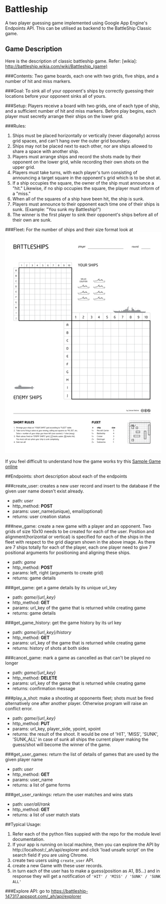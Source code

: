 # Battleship
A two player guessing game implemented using Google App Engine's Endpoints API. This can be utilised as backend to the BattleShip Classic game.


## Game Description
Here is the description of classic battleship game. 
Refer: [wikia]: http://battleship.wikia.com/wiki/Battleship_(game)

###Contents:
Two game boards, each one with two grids, five ships, and a number of hit and miss markers. 

###Goal:
To sink all of your opponent's ships by correctly guessing their locations before your opponent sinks all of yours. 

###Setup:
Players receive a board with two grids, one of each type of ship, and a sufficient number of hit and miss markers. 
Before play begins, each player must secretly arrange their ships on the lower grid. 

###Rules:
1. Ships must be placed horizontally or vertically (never diagonally) across grid spaces, and can't hang over the outer grid boundary. 
1. Ships may not be placed next to each other, nor are ships allowed to share a space with another ship. 
1. Players must arrange ships and record the shots made by their opponent on the lower grid, while recording their own shots on the upper grid. 
1. Players must take turns, with each player's turn consisting of announcing a target square in the opponent's grid which is to be shot at. 
1. If a ship occupies the square, the owner of the ship must announce a "hit." Likewise, if no ship occupies the square, the player must inform of a "miss." 
1. When all of the squares of a ship have been hit, the ship is sunk. 
1. Players must announce to their opponent each time one of their ships is sunk. (Example: "You sunk my Battleship!") 
1. The winner is the first player to sink their opponent's ships before all of their own are sunk.

###Fleet:
For the number of ships and their size format look at ![battleship grid and fleet](https://github.com/jnoortheen/battleship_game_api/blob/master/img/battleship.png)

If you feel difficult to understand how the game works try this 
[Sample Game online](http://www.knowledgeadventure.com/games/battleship/)


##Endpoints:
short description about each of the endpoints 

###create_user:
creates a new user record and insert to the database if the given user name doesn't exist already.
* path: *user*
* http_method: **POST**
* params: user_name(unique), email(optional)
* returns: user creation status

###new_game:
create a new game with a player and an opponent. Two grids of size 10x10 needs to be created for each of the user. Position and alignment(horizontal or vertical) is specified for each of the ships in the fleet with respect to the grid diagram shown in the above image. As there are 7 ships totally for each of the player, each one player need to give 7 positional arguments for positioning and aligning these ships.
* path: *game*
* http_method: **POST**
* params: left, right (arguments to create grid)
* returns: game details 

###get_game:
get a game details by its unique url_key
* path: *game/{url_key}*
* http_method: **GET**
* params: url_key of the game that is returned while creating game
* returns: game details

###get_game_history:
get the game history by its url key
* path: *game/{url_key}/history*
* http_method: **GET**
* params: url_key of the game that is returned while creating game
* returns: history of shots at both sides

###cancel_game:
mark a game as cancelled as that can't be played no longer
* path: *game/{url_key}*
* http_method: **DELETE**
* params: url_key of the game that is returned while creating game
* returns: confirmation message

###play_a_shot:
make a shooting at opponents fleet; shots must be fired alternatively one after another player. Otherwise program will raise an conflict error.
* path: *game/{url_key}*
* http_method: **PUT**
* params: url_key, player_side, ypoint, xpoint
* returns: the result of the shoot. It would be one of 'HIT', 'MISS', 'SUNK', 'SUNK_ALL' in case of sunk all ships the current player making the guess/shot will become the winner of the game.

###get_user_games:
return the list of details of games that are used by the given player name
* path: *user*
* http_method: **GET**
* params: user_name
* returns: a list of game forms

###get_user_rankings:
return the user matches and wins stats
* path: *user/all/rank*
* http_method: **GET**
* returns: a list of user match stats

##Typical Usage:
1. Refer each of the python files suppied with the repo for the module level documentation.
1. If your app is running on local machine, then you can explore the API by http://localhost:<port>/_ah/api/explorer and click 'load unsafe script' on the search field if you are using Chrome.  
1. create two users using `create_user` API.
1. create a new Game with these user records.
1. in turn each of the user has to make a guess(position as A1, B5...) and in response they will get a notification of  `'HIT' / 'MISS' / 'SUNK' / 'SUNK ALL'`

###Explore API:
go to https://battleship-147317.appspot.com/_ah/api/explorer 
